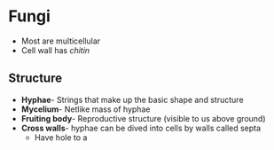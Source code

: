 # Fungi
- Most are multicellular
- Cell wall has *chitin*

## Structure
- **Hyphae**- Strings that make up the basic shape and structure
- **Mycelium**- Netlike mass of hyphae
- **Fruiting body**- Reproductive structure (visible to us above ground)
- **Cross walls**- hyphae can be dived into cells by walls called septa
	- Have hole to a